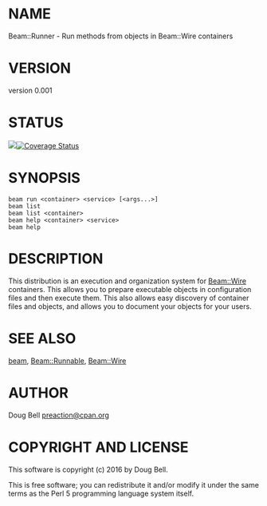 # NAME

Beam::Runner - Run methods from objects in Beam::Wire containers

# VERSION

version 0.001

# STATUS

<a href="https://travis-ci.org/preaction/Beam-Runner"><img src="https://travis-ci.org/preaction/Beam-Runner.svg?branch=master"></a><a href="https://coveralls.io/r/preaction/Beam-Runner"><img src="https://coveralls.io/repos/preaction/Beam-Runner/badge.png" alt="Coverage Status" /></a>

# SYNOPSIS

    beam run <container> <service> [<args...>]
    beam list
    beam list <container>
    beam help <container> <service>
    beam help

# DESCRIPTION

This distribution is an execution and organization system for
[Beam::Wire](https://metacpan.org/pod/Beam::Wire) containers. This allows you to prepare executable objects
in configuration files and then execute them. This also allows easy
discovery of container files and objects, and allows you to document
your objects for your users.

# SEE ALSO

[beam](https://metacpan.org/pod/beam), [Beam::Runnable](https://metacpan.org/pod/Beam::Runnable), [Beam::Wire](https://metacpan.org/pod/Beam::Wire)

# AUTHOR

Doug Bell <preaction@cpan.org>

# COPYRIGHT AND LICENSE

This software is copyright (c) 2016 by Doug Bell.

This is free software; you can redistribute it and/or modify it under
the same terms as the Perl 5 programming language system itself.
